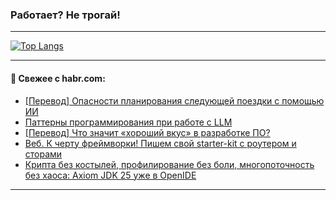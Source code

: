 ### Работает? Не трогай!

---
<!--
#### 🛠️ Technical stack:

![Java](https://img.shields.io/badge/Java-informational?logo=Oracle&style=flat&logoColor=white&color=FF4500)
![Kotlin](https://img.shields.io/badge/Kotlin-informational?logo=Kotlin&style=flat&logoColor=white&color=774D97)
![TS](https://img.shields.io/badge/TypeScript-informational?logo=typeScript&style=flat&logoColor=black&color=017acc)
![Python](https://img.shields.io/badge/Python-informational?logo=Python&style=flat&logoColor=black&color=ffdd54) <br>
![Spring](https://img.shields.io/badge/Spring-informational?logo=Spring&style=flat&logoColor=white&color=6DB33F) 
![SpringBoot](https://img.shields.io/badge/SpringBoot-informational?logo=SpringBoot&style=flat&logoColor=white&color=6DB33F)
![Nest](https://img.shields.io/badge/NestJS-informational?logo=NestJS&style=flat&logoColor=white&color=E0234E) 
![NodeJS](https://img.shields.io/badge/NodeJS-informational?logo=node.js&style=flat&logoColor=white&color=70A760)<br>
![PostgreSQL](https://img.shields.io/badge/PostgreSQL-informational?logo=PostgreSQL&style=flat&logoColor=white&color=DAA520)
![MongoDB](https://img.shields.io/badge/MongoDB-informational?logo=MongoDB&style=flat&logoColor=white&color=870000)
![Apache](https://img.shields.io/badge/Apache-informational?logo=apache&style=flat&logoColor=white&color=f74e28)

___ 
-->

<!--- #### 🛠️ : --->

[![Top Langs](https://github-readme-stats-82jvfl3w3-advtsettinggmailcoms-projects.vercel.app/api/top-langs/?username=zloylis&langs_count=10&hide_title=true&title_color=e6edf3&size_weight=0.5&count_weight=0.5&layout=compact&hide_progress=true&hide_border=true&theme=dracula&hide=css,makefile,cmake)](https://github.com/zloylis)

<!---


####  :octocat:&nbsp;&nbsp; Статистика:

![GitHub stats](https://github-readme-stats-u2qms2cxw-advtsettinggmailcoms-projects.vercel.app/api?username=zloylis&show_icons=true&hide_border=true&theme=dracula&title_color=e6edf3&include_all_commits=true&count_private=true&hide_rank=false&hide_title=true&rank_icon=github)
-->
---

#### 💬 Свежее с habr.com:

<!-- BLOG-POST-LIST:START -->
- [[Перевод] Опасности планирования следующей поездки с помощью ИИ](https://habr.com/ru/articles/953588/?utm_source=habrahabr&utm_medium=rss&utm_campaign=953588)
- [Паттерны программирования при работе с LLM](https://habr.com/ru/articles/953580/?utm_source=habrahabr&utm_medium=rss&utm_campaign=953580)
- [[Перевод] Что значит «хороший вкус» в разработке ПО?](https://habr.com/ru/companies/ruvds/articles/952616/?utm_source=habrahabr&utm_medium=rss&utm_campaign=952616)
- [Веб. К черту фреймворки! Пишем свой starter-kit с роутером и сторами](https://habr.com/ru/articles/953566/?utm_source=habrahabr&utm_medium=rss&utm_campaign=953566)
- [Крипта без костылей, профилирование без боли, многопоточность без хаоса: Axiom JDK 25 уже в OpenIDE](https://habr.com/ru/companies/axiomjdk/articles/953000/?utm_source=habrahabr&utm_medium=rss&utm_campaign=953000)
<!-- BLOG-POST-LIST:END -->

---
